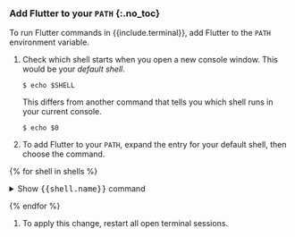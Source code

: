 ### Add Flutter to your `PATH` {:.no_toc}

To run Flutter commands in {{include.terminal}},
add Flutter to the `PATH` environment variable.

1. Check which shell starts when you open a new console window.
   This would be your _default shell_.

   ```console
   $ echo $SHELL
   ```

   This differs from another command that tells you which shell runs
   in your current console.

   ```console
   $ echo $0
   ```

1. To add Flutter to your `PATH`, expand the entry for your default shell, then
   choose the command.

{% for shell in shells %}

   <details {% if shell.name == 'bash' %}open{% endif %}>
   <summary>Show <tt>{{shell.name}}</tt> command</summary>

   ```console
   $ {{shell.set-path}}
   ```

   {% if shell.name == 'shell' %}
      <b>Note:</b><br> If the above does not work, you may be using a non-login shell. In that case, add the same line to ~/.bashrc:
      ```console 
      $ echo 'export PATH="/usr/bin/flutter/bin:$PATH"' >> ~/.bashrc
      ```
      To ensure consistency across all shell types, you can source ~/.bashrc from ~/.bash_profile by adding the following to ~/.bash_profile:
      ```
      if [ -f ~/.bashrc ]; then source ~/.bashrc fi
      ```
   {% endif %}

   </details>

{% endfor %}

1. To apply this change, restart all open terminal sessions.
